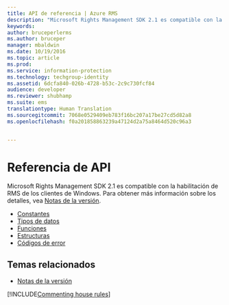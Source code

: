 ```yaml
---
title: API de referencia | Azure RMS
description: "Microsoft Rights Management SDK 2.1 es compatible con la habilitación de RMS de los clientes de Windows."
keywords: 
author: bruceperlerms
ms.author: bruceper
manager: mbaldwin
ms.date: 10/19/2016
ms.topic: article
ms.prod: 
ms.service: information-protection
ms.technology: techgroup-identity
ms.assetid: 6dcfa840-026b-4728-b53c-2c9c730fcf84
audience: developer
ms.reviewer: shubhamp
ms.suite: ems
translationtype: Human Translation
ms.sourcegitcommit: 7068e0529409eb783f16bc207a17be27cd5d82a8
ms.openlocfilehash: f0a201858863239a47124d2a75a8464d520c96a3


---
```


# <a name="api-reference"></a>Referencia de API

Microsoft Rights Management SDK 2.1 es compatible con la habilitación de RMS de los clientes de Windows. Para obtener más información sobre los detalles, vea [Notas de la versión](release-notes-rtm.md).
- [Constantes](https://msdn.microsoft.com/library/hh535291.aspx)
- [Tipos de datos](https://msdn.microsoft.com/library/hh535288.aspx)
- [Funciones](https://msdn.microsoft.com/library/hh535289.aspx)
- [Estructuras](https://msdn.microsoft.com/library/hh535294.aspx)
- [Códigos de error](https://msdn.microsoft.com/library/hh535248.aspx)



## <a name="related-topics"></a>Temas relacionados

* [Notas de la versión](release-notes-rtm.md)

[!INCLUDE[Commenting house rules](../includes/houserules.md)]


<!--HONumber=Jan17_HO1-->


